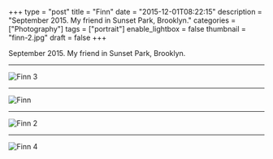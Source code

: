 +++
type = "post"
title = "Finn"
date = "2015-12-01T08:22:15"
description = "September 2015. My friend in Sunset Park, Brooklyn."
categories = ["Photography"]
tags = ["portrait"]
enable_lightbox = false
thumbnail = "finn-2.jpg"
draft = false
+++

<p>September 2015. My friend in Sunset Park, Brooklyn.</p>
<hr />
<p><img style="display:block; margin-left:auto; margin-right:auto;" src="finn-3.jpg" alt="Finn 3" title="Finn 3" /></p>
<hr />
<p><img style="display:block; margin-left:auto; margin-right:auto;" src="finn.jpg" alt="Finn" title="Finn" /></p>
<hr />
<p><img style="display:block; margin-left:auto; margin-right:auto;" src="finn-2.jpg" alt="Finn 2" title="Finn 2" /></p>
<hr />
<p><img style="display:block; margin-left:auto; margin-right:auto;" src="finn-4.jpg" alt="Finn 4" title="Finn 4" /></p>
    